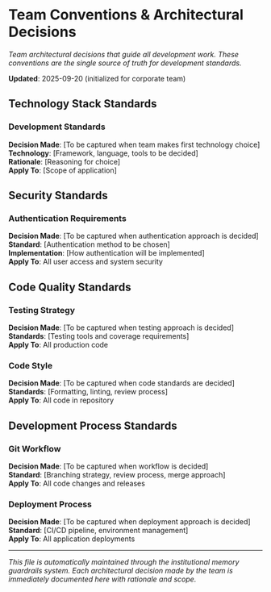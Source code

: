 # Team Conventions & Architectural Decisions

*Team architectural decisions that guide all development work. These conventions are the single source of truth for development standards.*

**Updated**: 2025-09-20 (initialized for corporate team)

## Technology Stack Standards

### Development Standards
**Decision Made**: [To be captured when team makes first technology choice]  
**Technology**: [Framework, language, tools to be decided]  
**Rationale**: [Reasoning for choice]  
**Apply To**: [Scope of application]  

## Security Standards

### Authentication Requirements  
**Decision Made**: [To be captured when authentication approach is decided]  
**Standard**: [Authentication method to be chosen]  
**Implementation**: [How authentication will be implemented]  
**Apply To**: All user access and system security  

## Code Quality Standards

### Testing Strategy
**Decision Made**: [To be captured when testing approach is decided]  
**Standards**: [Testing tools and coverage requirements]  
**Apply To**: All production code  

### Code Style
**Decision Made**: [To be captured when code standards are decided]  
**Standards**: [Formatting, linting, review process]  
**Apply To**: All code in repository  

## Development Process Standards

### Git Workflow
**Decision Made**: [To be captured when workflow is decided]  
**Standard**: [Branching strategy, review process, merge approach]  
**Apply To**: All code changes and releases  

### Deployment Process
**Decision Made**: [To be captured when deployment approach is decided]  
**Standard**: [CI/CD pipeline, environment management]  
**Apply To**: All application deployments  

---

*This file is automatically maintained through the institutional memory guardrails system. Each architectural decision made by the team is immediately documented here with rationale and scope.*


